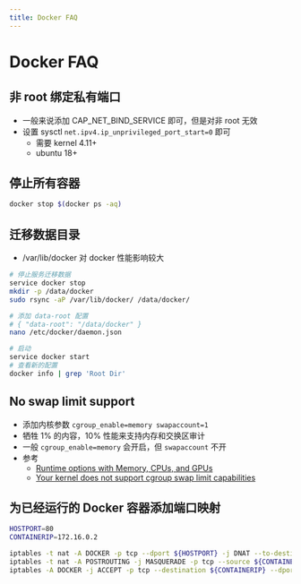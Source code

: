 ```yaml
---
title: Docker FAQ
---
```


# Docker FAQ

## 非 root 绑定私有端口
* 一般来说添加 CAP_NET_BIND_SERVICE 即可，但是对非 root 无效
* 设置 sysctl `net.ipv4.ip_unprivileged_port_start=0` 即可
  * 需要 kernel 4.11+
  * ubuntu 18+

## 停止所有容器

```bash
docker stop $(docker ps -aq)
```

## 迁移数据目录
* /var/lib/docker 对 docker 性能影响较大

```bash
# 停止服务迁移数据
service docker stop
mkdir -p /data/docker
sudo rsync -aP /var/lib/docker/ /data/docker/

# 添加 data-root 配置
# { "data-root": "/data/docker" }
nano /etc/docker/daemon.json

# 启动
service docker start
# 查看新的配置
docker info | grep 'Root Dir'
```

## No swap limit support
* 添加内核参数 `cgroup_enable=memory swapaccount=1`
* 牺牲 1% 的内容，10% 性能来支持内存和交换区审计
* 一般 `cgroup_enable=memory` 会开启，但 `swapaccount` 不开
* 参考
  * [Runtime options with Memory, CPUs, and GPUs](https://docs.docker.com/config/containers/resource_constraints/)
  * [Your kernel does not support cgroup swap limit capabilities](https://docs.docker.com/engine/install/linux-postinstall/#your-kernel-does-not-support-cgroup-swap-limit-capabilities)


## 为已经运行的 Docker 容器添加端口映射

```bash
HOSTPORT=80
CONTAINERIP=172.16.0.2

iptables -t nat -A DOCKER -p tcp --dport ${HOSTPORT} -j DNAT --to-destination ${CONTAINERIP}:${HOSTPORT}
iptables -t nat -A POSTROUTING -j MASQUERADE -p tcp --source ${CONTAINERIP} --destination ${CONTAINERIP} --dport ${HOSTPORT}
iptables -A DOCKER -j ACCEPT -p tcp --destination ${CONTAINERIP} --dport ${HOSTPORT}
```
